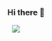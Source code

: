 ### Hi there 👋

<!--
**JuyeongHwang/JuyeongHwang** is a ✨ _special_ ✨ repository because its `README.md` (this file) appears on your GitHub profile.

Here are some ideas to get you started:

- 🔭 I’m currently working on ...
- 🌱 I’m currently learning ...
- 👯 I’m looking to collaborate on ...
- 🤔 I’m looking for help with ...
- 💬 Ask me about ...
- 📫 How to reach me: ...
- 😄 Pronouns: ...
- ⚡ Fun fact: ...
-->

<a href="https://instagram.com/alpox.dev">
    <img 
        src="http://img.shields.io/badge/-IGitHub-black?style=flat&logo=Instagram&link=https://github.com/JuyeongHwang"
        style="height : auto; margin-left : 10px; margin-right : 10px;"/>
</a>
